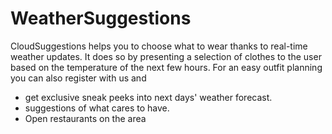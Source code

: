 # WeatherSuggestions

CloudSuggestions helps you to choose what to wear thanks to real-time weather updates. It does so by presenting a selection of clothes to the user based on the temperature of the next few hours.
For an easy outfit planning you can also register with us and 

 * get exclusive sneak peeks into next days' weather forecast.
 *  suggestions of what cares to have.
 *  Open restaurants on the area
 




